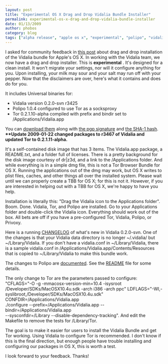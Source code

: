```yaml
---
layout: post
title: "Experimental OS X Drag and Drop Vidalia Bundle Installer"
permalink: experimental-os-x-drag-and-drop-vidalia-bundle-installer
date: 01/13/2009
author: phobos
category: blog
tags: ["alpha release", "apple os x", "experimental", "polipo", "vidalia bundle"]
---
```


I asked for community feedback in [this post](https://blog.torproject.org/blog/os-x-vidalia-bundle-thoughts) about drag and drop installation of the Vidalia bundle for Apple's OS X. In working with the Vidalia team, we now have a drag and drop installer. This is **experimental** . It's designed for a clean install. It won't migrate your settings, nor will it configure anything for you. Upon installing, your milk may sour and your salt may run off with your pepper. Now that the disclaimers are over, here's what it contains and does do for you.

It includes Universal binaries for:

- Vidalia version 0.2.0-svn r3425
- Polipo 1.0.4 configured to use Tor as a socksproxy
- Tor 0.2.1.10-alpha compiled with prefix and bindir set to /Applications/Vidalia.app

You can [download them](http://interloper.org/tmp/vidalia/vidalia-bundle-0.2.1.11-alpha-0.2.0-svn-r3467-universal.dmg) along with [the pgp signature](http://interloper.org/tmp/vidalia/vidalia-bundle-0.2.1.11-alpha-0.2.0-svn-r3467-universal.dmg.asc) and [the SHA-1 hash](http://interloper.org/tmp/vidalia/vidalia-bundle-0.2.1.11-alpha-0.2.0-svn-r3467-universal.dmg.sha1). **\*\*Update 2009-01-22 changed packages to r3467 of Vidalia and updated Tor to 0.2.1.11-alpha.**

It's a self-contained disk image that has 3 items. The Vidalia.app package, a README.txt, and a folder full of licenses. There is a pretty background for the disk image courtesy of dr|z3d, and a link to the /Applications folder. And while everything is in a simple dmg file, this is not a Tor Browser Bundle for OS X. Running the applications out of the dmg may work, but OS X writes to plist files, caches, and other things all over the installed system. Please wait until we can properly create a TBB for OS X; for this is not it. However, if you are interested in helping out with a TBB for OS X, we're happy to have you help.

Installation is literally this: "Drag the Vidalia icon to the Applications folder". Boom. Done. Vidalia, Tor, and Polipo are installed. Go to your Applications folder and double-click the Vidalia icon. Everything should work out of the box. All bets are off if you have a pre-configured Tor, Vidalia, Polipo, or Privoxy.

Here is a running [CHANGELOG](http://trac.vidalia-project.net/browser/vidalia/trunk/CHANGELOG) of what's new in Vidalia 0.2.0-svn. One of the changes is that your Vidalia data directory is no longer ~/.vidalia/ but ~/Library/Vidalia. If you don't have a vidalia.conf in ~/Library/Vidalia, there is a sample vidalia.conf in /Applications/Vidalia.app/Contents/Resources that is copied to ~/Library/Vidalia to make this bundle work.

The changes to Polipo are [documented](https://svn.torproject.org/svn/tor/trunk/contrib/polipo/). See the [README](https://svn.torproject.org/svn/tor/trunk/contrib/polipo/README) file for some details.

The only change to Tor are the parameters passed to configure:  
"CFLAGS="-O -g -mmacosx-version-min=10.4 -isysroot /Developer/SDKs/MacOSX10.4u.sdk -arch i386 -arch ppc" LDFLAGS="-Wl,-syslibroot,/Developer/SDKs/MacOSX10.4u.sdk"  
CONFDIR=/Applications/Vidalia.app  
./configure --prefix=/Applications/Vidalia.app --bindir=/Applications/Vidalia.app  
--sysconfdir=/Library --disable-dependency-tracking". And edit the Makefile to remove the tests for /Library/Tor.

The goal is to make it easier for users to install the Vidalia Bundle and get Tor working. Using Vidalia to configure Tor is recommended. I don't know if this is the final direction, but enough people have trouble installing and configuring our packages in OS X, this is worth a test.

I look forward to your feedback. Thanks!

